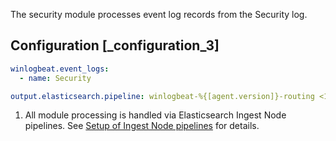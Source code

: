 The security module processes event log records from the Security log.


## Configuration [_configuration_3]

```yaml
winlogbeat.event_logs:
  - name: Security

output.elasticsearch.pipeline: winlogbeat-%{[agent.version]}-routing <1>
```

1. All module processing is handled via Elasticsearch Ingest Node pipelines. See [Setup of Ingest Node pipelines](/reference/winlogbeat/winlogbeat-modules.md#winlogbeat-modules-setup) for details.
